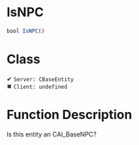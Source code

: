 # IsNPC
```js
bool IsNPC()
```
# Class
✔ `Server: CBaseEntity`  
✖ `Client: undefined`  

# Function Description
Is this entity an CAI_BaseNPC?
